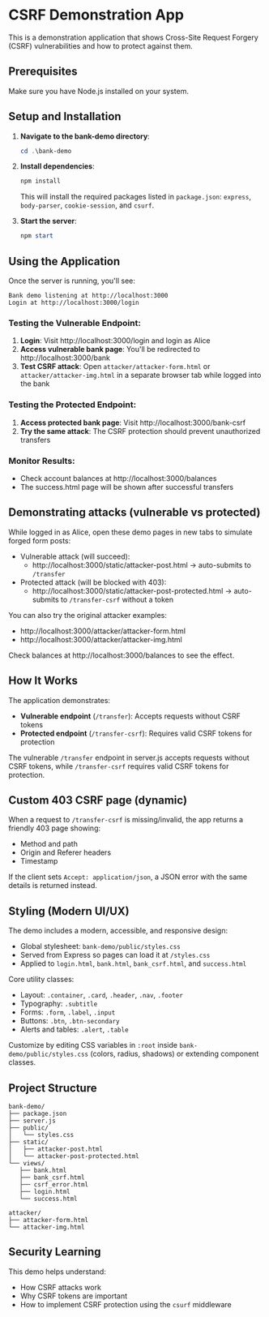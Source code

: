 # CSRF Demonstration App

This is a demonstration application that shows Cross-Site Request Forgery (CSRF) vulnerabilities and how to protect against them.

## Prerequisites

Make sure you have Node.js installed on your system.

## Setup and Installation

1. **Navigate to the bank-demo directory**:

   ```powershell
   cd .\bank-demo
   ```

2. **Install dependencies**:

   ```powershell
   npm install
   ```

   This will install the required packages listed in `package.json`: `express`, `body-parser`, `cookie-session`, and `csurf`.

3. **Start the server**:
   ```powershell
   npm start
   ```

## Using the Application

Once the server is running, you'll see:

```
Bank demo listening at http://localhost:3000
Login at http://localhost:3000/login
```

### Testing the Vulnerable Endpoint:

1. **Login**: Visit http://localhost:3000/login and login as Alice
2. **Access vulnerable bank page**: You'll be redirected to http://localhost:3000/bank
3. **Test CSRF attack**: Open `attacker/attacker-form.html` or `attacker/attacker-img.html` in a separate browser tab while logged into the bank

### Testing the Protected Endpoint:

1. **Access protected bank page**: Visit http://localhost:3000/bank-csrf
2. **Try the same attack**: The CSRF protection should prevent unauthorized transfers

### Monitor Results:

- Check account balances at http://localhost:3000/balances
- The success.html page will be shown after successful transfers

## Demonstrating attacks (vulnerable vs protected)

While logged in as Alice, open these demo pages in new tabs to simulate forged form posts:

- Vulnerable attack (will succeed):
  - http://localhost:3000/static/attacker-post.html → auto-submits to `/transfer`
- Protected attack (will be blocked with 403):
  - http://localhost:3000/static/attacker-post-protected.html → auto-submits to `/transfer-csrf` without a token

You can also try the original attacker examples:

- http://localhost:3000/attacker/attacker-form.html
- http://localhost:3000/attacker/attacker-img.html

Check balances at http://localhost:3000/balances to see the effect.

## How It Works

The application demonstrates:

- **Vulnerable endpoint** (`/transfer`): Accepts requests without CSRF tokens
- **Protected endpoint** (`/transfer-csrf`): Requires valid CSRF tokens for protection

The vulnerable `/transfer` endpoint in server.js accepts requests without CSRF tokens, while `/transfer-csrf` requires valid CSRF tokens for protection.

## Custom 403 CSRF page (dynamic)

When a request to `/transfer-csrf` is missing/invalid, the app returns a friendly 403 page showing:

- Method and path
- Origin and Referer headers
- Timestamp

If the client sets `Accept: application/json`, a JSON error with the same details is returned instead.

## Styling (Modern UI/UX)

The demo includes a modern, accessible, and responsive design:

- Global stylesheet: `bank-demo/public/styles.css`
- Served from Express so pages can load it at `/styles.css`
- Applied to `login.html`, `bank.html`, `bank_csrf.html`, and `success.html`

Core utility classes:

- Layout: `.container`, `.card`, `.header`, `.nav`, `.footer`
- Typography: `.subtitle`
- Forms: `.form`, `.label`, `.input`
- Buttons: `.btn`, `.btn-secondary`
- Alerts and tables: `.alert`, `.table`

Customize by editing CSS variables in `:root` inside `bank-demo/public/styles.css` (colors, radius, shadows) or extending component classes.

## Project Structure

```
bank-demo/
├── package.json
├── server.js
├── public/
│   └── styles.css
├── static/
│   ├── attacker-post.html
│   └── attacker-post-protected.html
└── views/
   ├── bank.html
   ├── bank_csrf.html
   ├── csrf_error.html
   ├── login.html
   └── success.html

attacker/
├── attacker-form.html
└── attacker-img.html
```

## Security Learning

This demo helps understand:

- How CSRF attacks work
- Why CSRF tokens are important
- How to implement CSRF protection using the `csurf` middleware
